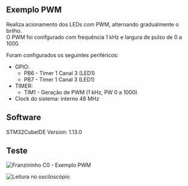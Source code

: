 ## Exemplo PWM  
  
Realiza acionamento dos LEDs com PWM, alternando gradualmente o brilho.  
O PWM foi conifgurado com frequência 1 kHz e largura de pulso de 0 a 1000.  

Foram configurados os seguintes periféricos:  
- GPIO:
	- PB6 - Timer 1 Canal 3 (LED1)
	- PB7 - Timer 1 Canal 3 (LED1)
- TIMER:
	- TIM1 - Geração de PWM (1 kHz, PW 0 a 1000)
- Clock do sistema: interno 48 MHz  
  
## Software  
  
STM32CubeIDE Version: 1.13.0

## Teste  
  
![Franzininho C0 - Exemplo PWM](./img/board.gif)  
  
![Leitura no osciloscópio](./img/scope.gif)  